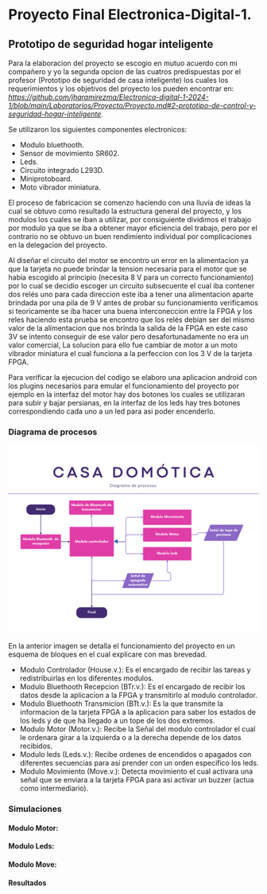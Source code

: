 # Proyecto Final Electronica-Digital-1.

## Prototipo de seguridad hogar inteligente

Para la elaboracion del proyecto se escogio en mutuo acuerdo con mi compañero y yo la segunda opcion de las cuatros predispuestas por el profesor (Prototipo de seguridad de casa inteligente) los cuales los requerimientos y los objetivos del proyecto los pueden encontrar en:
*https://github.com/jharamirezma/Electronica-digital-1-2024-1/blob/main/Laboratorios/Proyecto/Proyecto.md#2-prototipo-de-control-y-seguridad-hogar-inteligente*.

Se utilizaron los siguientes componentes electronicos:

- Modulo bluethooth.
- Sensor de movimiento SR602.
- Leds.
- Circuito integrado L293D.
- Miniprotoboard.
- Moto vibrador miniatura.
  
El proceso de fabricacion se comenzo haciendo con una lluvia de ideas la cual se obtuvo como resultado la estructura general del proyecto, y los modulos los cuales se iban a utilizar, por consiguiente dividimos el trabajo por modulo ya que se iba a obtener mayor eficiencia del trabajo, pero por el contrario no se obtuvo un buen rendimiento individual por complicaciones en la delegacion del proyecto.

Al diseñar el circuito del motor se encontro un error en la alimentacion ya que la tarjeta no puede brindar la tension necesaria para el motor que se habia escogido al principio (necesita 8 V para un correcto funcionamiento) por lo cual se decidio escoger un circuito subsecuente el cual iba contener dos relés uno para cada direccion este iba a tener una alimentacion aparte brindada por una pila de 9 V antes de probar su funcionamiento verificamos si teoricamente se iba hacer una buena interconeccion entre la FPGA y los reles haciendo esta prueba se encontro que los relés debian ser del mismo valor de la alimentacion que nos brinda la salida de la FPGA en este caso 3V se intento conseguir de ese valor pero desafortunadamente  no era un valor comercial, La solucion para ello fue cambiar de motor a un moto vibrador miniatura el cual funciona a la perfeccion con los 3 V de la tarjeta FPGA.

Para verificar la ejecucion del codigo se elaboro una aplicacion android con los plugins necesarios para emular el funcionamiento del proyecto por ejemplo en la interfaz del motor hay dos botones los cuales se utilizaran para subir y bajar persianas, en la interfaz de los leds hay tres botones correspondiendo cada uno a un led para asi poder encenderlo.

### Diagrama de procesos
![Diagrama de flujo proceso codigo implementado](Imagenes/DiagramaFlujo.png)

En la anterior imagen se detalla el funcionamiento del proyecto en un esquema de bloques en el cual explicare con mas brevedad.

- Modulo Controlador (House.v.): Es el encargado de recibir las tareas y redistribuirlas en los diferentes modulos.
- Modulo Bluethooth Recepcion (BTr.v.): Es el encargado de recibir los datos desde la aplicacion a la FPGA y transmitirlo al modulo controlador.
- Modulo Bluethooth Transmicion (BTt.v.): Es la que transmite la informacion de la tarjeta FPGA a la aplicacion para saber los estados de los leds y de que ha llegado a un tope de los dos extremos.
- Modulo Motor (Motor.v.): Recibe la Señal del modulo controlador el cual le ordenara girar a la izquierda o a la derecha depende de los datos recibidos.
- Modulo leds (Leds.v.): Recibe ordenes de encendidos o apagados con diferentes secuencias para asi prender con un orden especifico los leds.
- Modulo Movimiento (Move.v.): Detecta movimiento el cual activara una señal que se enviara a la tarjeta FPGA para asi activar un buzzer (actua como intermediario).



### Simulaciones

#### Modulo Motor:
#### Modulo Leds:
#### Modulo Move:

#### Resultados


##

###
